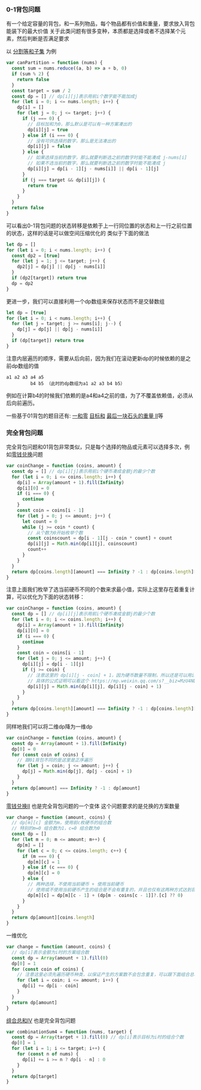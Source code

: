 ### 0-1背包问题

有一个给定容量的背包，和一系列物品，每个物品都有价值和重量，要求放入背包能装下的最大价值
关于此类问题有很多变种，本质都是选择或者不选择某个元素，然后判断是否满足要求

以 [分割等和子集](https://leetcode.cn/problems/partition-equal-subset-sum/) 为例

```js
var canPartition = function (nums) {
  const sum = nums.reduce((a, b) => a + b, 0)
  if (sum % 2) {
    return false
  }
  const target = sum / 2
  const dp = [] // dp[i][j]表示用前i个数字能不能加成j
  for (let i = 0; i <= nums.length; i++) {
    dp[i] = []
    for (let j = 0; j <= target; j++) {
      if (j === 0) {
        // 目标加和为0，那么默认是可以有一种方案凑出的
        dp[i][j] = true
      } else if (i === 0) {
        // 没有可供选择的数字，那么是无法凑出的
        dp[i][j] = false
      } else {
        // 如果选择当前的数字，那么就要判断选之前的数字时能不能凑成 j-nums[i]
        // 如果不选当前的数字，那么就要判断选之前的数字时能不能凑成 j
        dp[i][j] = dp[i - 1][j - nums[i]] || dp[i - 1][j]
      }
      if (j === target && dp[i][j]) {
        return true
      }
    }
  }
  return false
}
```

可以看出0-1背包问题的状态转移是依赖于上一行同位置的状态和上一行之前位置的状态，这样的话是可以做空间压缩优化的
类似于下面的做法

```js
let dp = []
for (let i = 0; i < nums.length; i++) {
  const dp2 = [true]
  for (let j = 1; j <= target; j++) {
    dp2[j] = dp[j] || dp[j - nums[i]]
  }
  if (dp2[target]) return true
  dp = dp2
}
```

更进一步，我们可以直接利用一个dp数组来保存状态而不是交替数组

```js
let dp = [true]
for (let i = 0; i < nums.length; i++) {
  for (let j = target; j >= nums[i]; j--) {
    dp[j] = dp[j] || dp[j - nums[i]]
  }
  if (dp[target]) return true
}
```

注意内层遍历的顺序，需要从后向前，因为我们在滚动更新dp的时候依赖的是之前dp数组的值

```
a1 a2 a3 a4 a5
         b4 b5 （此时的dp数组为a1 a2 a3 b4 b5）
```

例如在计算b4的时候我们依赖的是a4和a4之前的值，为了不覆盖依赖值，必须从后向前遍历。

一些基于01背包的题目还有: [一和零](https://leetcode-cn.com/problems/ones-and-zeroes/) [目标和](https://leetcode-cn.com/problems/target-sum/) [最后一块石头的重量 II](https://leetcode-cn.com/problems/last-stone-weight-ii/)等

### 完全背包问题

完全背包问题和01背包非常类似，只是每个选择的物品或元素可以选择多次，例如[零钱兑换](https://leetcode.cn/problems/coin-change/)问题

```js
var coinChange = function (coins, amount) {
  const dp = [] // dp[i][j]表示用前i个硬币凑成金额j的最少个数
  for (let i = 0; i <= coins.length; i++) {
    dp[i] = Array(amount + 1).fill(Infinity)
    dp[i][0] = 0
    if (i === 0) {
      continue
    }
    const coin = coins[i - 1]
    for (let j = 0; j <= amount; j++) {
      let count = 0
      while (j >= coin * count) {
        // 从个数为0开始枚举个数
        const coinscount = dp[i - 1][j - coin * count] + count
        dp[i][j] = Math.min(dp[i][j], coinscount)
        count++
      }
    }
  }
  return dp[coins.length][amount] === Infinity ? -1 : dp[coins.length][amount]
}
```

注意上面我们枚举了选当前硬币不同的个数来求最小值，实际上这里存在着重复计算，可以优化为下面的状态转移：

```js
var coinChange = function (coins, amount) {
  const dp = [] // dp[i][j]表示用前i个硬币凑成金额j的最少个数
  for (let i = 0; i <= coins.length; i++) {
    dp[i] = Array(amount + 1).fill(Infinity)
    dp[i][0] = 0
    if (i === 0) {
      continue
    }
    const coin = coins[i - 1]
    for (let j = 0; j <= amount; j++) {
      dp[i][j] = dp[i - 1][j]
      if (j >= coin) {
        // 注意这里的 dp[i][j - coin] + 1，因为硬币数量不限制，所以还是可以用i枚硬币
        // 具体的公式证明可以看这个 https://mp.weixin.qq.com/s?__biz=MzU4NDE3MTEyMA==&mid=2247486107&idx=1&sn=e5fa523008fc5588737b7ed801caf4c3&chksm=fd9ca184caeb28926959c0987208a3932ed9c965267ed366b5b82a6fc16d42f1ff40c29db5f1&token=990510480&lang=zh_CN&scene=21#wechat_redirect
        dp[i][j] = Math.min(dp[i][j], dp[i][j - coin] + 1)
      }
    }
  }
  return dp[coins.length][amount] === Infinity ? -1 : dp[coins.length][amount]
}
```

同样地我们可以将二维dp降为一维dp

```js
var coinChange = function (coins, amount) {
  const dp = Array(amount + 1).fill(Infinity)
  dp[0] = 0
  for (const coin of coins) {
    // 跟01背包不同的是这里是正序遍历
    for (let j = coin; j <= amount; j++) {
      dp[j] = Math.min(dp[j], dp[j - coin] + 1)
    }
  }
  return dp[amount] === Infinity ? -1 : dp[amount]
}
```

[零钱兑换II](https://leetcode.cn/problems/coin-change-ii/) 也是完全背包问题的一个变体
这个问题要求的是兑换的方案数量

```js
var change = function (amount, coins) {
  // dp[m][c] 金额为m，使用前c枚硬币的组合数
  // 特别的m=0 组合数为1，c=0 组合数为0
  const dp = []
  for (let m = 0; m <= amount; m++) {
    dp[m] = []
    for (let c = 0; c <= coins.length; c++) {
      if (m === 0) {
        dp[m][c] = 1
      } else if (c === 0) {
        dp[m][c] = 0
      } else {
        // 两种选择，不使用当前硬币 + 使用当前硬币
        // 使用或不使用当前硬币产生的组合是不会有重复的，并且也仅有这两种方式达到目的
        dp[m][c] = dp[m][c - 1] + (dp[m - coins[c - 1]]?.[c] ?? 0)
      }
    }
  }
  return dp[amount][coins.length]
}
```

一维优化

```js
var change = function (amount, coins) {
  // dp[i]表示金额为i时的方案组合数
  const dp = Array(amount + 1).fill(0)
  dp[0] = 1
  for (const coin of coins) {
    // 注意这里必须先遍历硬币种类，以保证产生的方案数不会包含重复，可以跟下面组合总和IV对比一下
    for (let i = coin; i <= amount; i++) {
      dp[i] += dp[i - coin]
    }
  }
  return dp[amount]
}
```

[组合总和IV](https://leetcode.cn/problems/combination-sum-iv/) 也是完全背包问题

```js
var combinationSum4 = function (nums, target) {
  const dp = Array(target + 1).fill(0) // dp[i]表示目标为i时的组合个数
  dp[0] = 1
  for (let i = 1; i <= target; i++) {
    for (const n of nums) {
      dp[i] += i >= n ? dp[i - n] : 0
    }
  }
  return dp[target]
}
```
